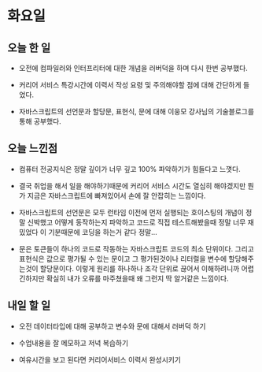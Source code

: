 # 화요일

## 오늘 한 일
- 오전에 컴파일러와 인터프리터에 대한 개념을 러버덕을 하며 다시 한번 공부했다.

- 커리어 서비스 특강시간에 이력서 작성 요령 및 주의해야할 점에 대해 간단하게 들었다.

- 자바스크립트의 선언문과 할당문, 표현식, 문에 대해 이웅모 강사님의 기술블로그를 통해 공부했다.

## 오늘 느낀점
- 컴퓨터 전공지식은 정말 깊이가 너무 깊고 100% 파악하기가 힘들다고 느꼇다.

- 결국 취업을 해서 일을 해야하기때문에 커리어 서비스 시간도 열심히 해야겠지만 뭔가 지금은 자바스크립트에 빠져있어서 손에 잘 안잡히는 느낌이다.

- 자바스크립트의 선언문은 모두 런타임 이전에 먼저 실행되는 호이스팅의 개념이 정말 신박했고 어떻게 동작하는지 파악하고 코드로 직접 테스트해봤을때 정말 너무 재밌었다 이 기분때문에 코딩을 하는거 같다 정말...

- 문은 토큰들이 하나의 코드로 작동하는 자바스크립트 코드의 최소 단위이다. 그리고 표현식은 값으로 평가될 수 있는 문이고 그 평가된것이나 리터럴을 변수에 할당해주는것이 할당문이다. 이렇게 원리를 하나하나 조각 단위로 끊어서 이해하려니까 어렵긴하지만 확실히 내가 오류를 마주쳤을때 왜 그런지 딱 알거같은 느낌이다.

## 내일 할 일
- 오전 데이터타입에 대해 공부하고 변수와 문에 대해서 러버덕 하기

- 수업내용을 잘 메모하고 저녁 복습하기

- 여유시간을 보고 된다면 커리어서비스 이력서 완성시키기
